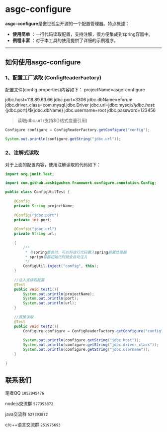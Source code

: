 # asgc-configure

**asgc-configure**是傲世孤尘开源的一个配置管理器。特点概述：
 
- **使用简单** ：一行代码读取配置，支持注解，很方便集成到spring容器中。
- **例程丰富** ：对于本工具的使用提供了详细的示例程序。

-------------------
## 如何使用asgc-configure
 

### 1、配置工厂读取 (ConfigReaderFactory)
配置文件(config.properties)内容如下：
projectName=asgc-configure

jdbc.host=118.89.63.66
jdbc.port=3306
jdbc.dbName=eforum
jdbc.driver_class=com.mysql.jdbc.Driver
jdbc.url=jdbc:mysql://${jdbc.host}:${jdbc.port}/${jdbc.dbName}
jdbc.username=root
jdbc.password=123456

> 读取jdbc.url (支持${}格式变量引用)

``` java
Configure configure = ConfigReaderFactory.getConfigure("config");
		
System.out.println(configure.getString("jdbc.url"));
```



### 2、注解式读取
对于上面的配置内容，使用注解读取的代码如下：

``` java
import org.junit.Test;

import com.github.aoshiguchen.framework.configure.annotation.Config;

public class ConfigUtilTest {
	
	@Config
	private String projectName;
	
	@Config("jdbc.port")
	private int port;
	
	@Config("jdbc.url")
	private String url;
	
	{
		/**
		 * 与spring整合时，可以将这行代码置入spring前置处理器
		 * sprign容器初始化时就会自动注入
		 */
		ConfigUtil.inject("config", this);
	}
	
	//注入式读取配置
	@Test
	public void test1(){
		System.out.println(projectName);
		System.out.println(port);
		System.out.println(url);
	}
	
	//直接读取
	@Test
	public void test2(){
		Configure configure = ConfigReaderFactory.getConfigure("config");
		
		System.out.println(configure.getString("jdbc.host"));
		System.out.println(configure.getString("jdbc.driver_class"));
		System.out.println(configure.getString("jdbc.username"));
	}
	
}

```


## 联系我们

笔者QQ    `1052045476`

nodejs交流群    `527393872`

java交流群    `527393872`

c/c++语言交流群    `251975693`

